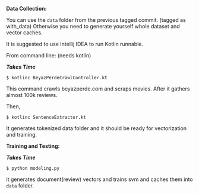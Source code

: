 **Data Collection:**

You can use the `data` folder from the previous tagged commit. (tagged as with_data) 
Otherwise you need to generate yourself whole dataset and vector caches.

It is suggested to use Intellij IDEA to run Kotlin runnable.

From command line: (needs kotlin)

**_Takes Time_**

`$ kotlinc BeyazPerdeCrawlController.kt`

This command crawls beyazperde.com and scraps movies. After it gathers almost 100k reviews.

Then,

`$ kotlinc SentenceExtractor.kt`

It generates tokenized data folder and it should be ready for vectorization and training.

**Training and Testing:**

**_Takes Time_**

`$ python modeling.py`

it generates document(review) vectors and trains svm and caches them into `data` folder.


